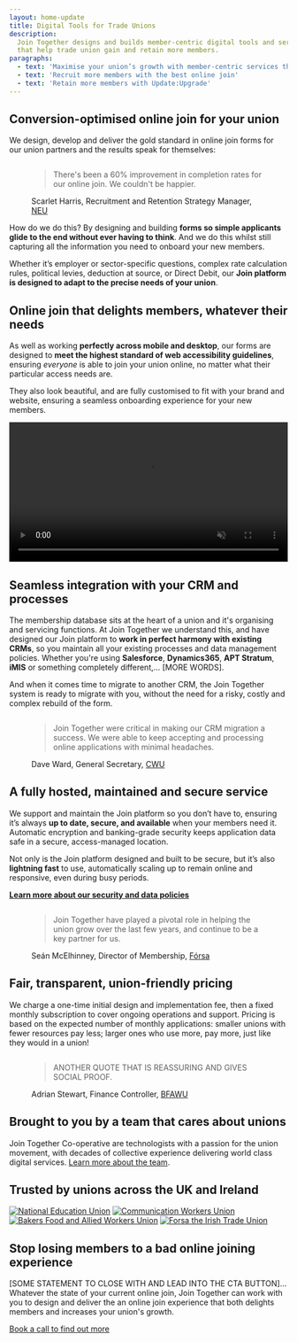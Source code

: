```yaml
---
layout: home-update
title: Digital Tools for Trade Unions
description:
  Join Together designs and builds member-centric digital tools and services
  that help trade union gain and retain more members.
paragraphs:
  - text: 'Maximise your union’s growth with member-centric services that work'
  - text: 'Recruit more members with the best online join'
  - text: 'Retain more members with Update:Upgrade'
---
```


<!-- Start with focus on our current headline feature: drastic improvement in conversion -->
## Conversion-optimised online join for your union

We design, develop and deliver the gold standard in online join forms for our union partners and the results speak for
themselves:

<!-- First bit of social proof. Actual quote and photo needs signing off from Scarlet -->
<figure class="quote">
  <img class="avatar" src="/assets/images/people/scarlet-harris.jpg" alt="">

  <blockquote>There's been a 60% improvement in completion rates for our online join. We couldn't be happier.</blockquote>
  <figcaption>Scarlet Harris, Recruitment and Retention Strategy Manager, <a href="https://neu.org.uk">NEU</a></figcaption>
</figure>

<!-- Talk a bit about being user and user-experience focused -->
How do we do this? By designing and building **forms so simple applicants glide to the end without ever having to
think**. And we do this whilst still capturing all the information you need to onboard your new members.

<!-- Make it clear we that it doesn't come at the expense of the union's data capture/calculation needs -->
Whether it’s employer or sector-specific questions, complex rate calculation rules, political levies, deduction at
source, or Direct Debit, our **Join platform is designed to adapt to the precise needs of your union**.

<!-- Talk about how great the experience is for all -->
## Online join that delights members, whatever their needs

As well as working **perfectly across mobile and desktop**, our forms are designed to **meet the highest standard of web
accessibility guidelines**, ensuring *everyone* is able to join your union online, no matter what their particular access
needs are.

They also look beautiful, and are fully customised to fit with your brand and website, ensuring a seamless onboarding
experience for your new members.

<!-- Show the thing: a video showing the form in action that auto-plays on a loop -->
<video width="100%" autoplay muted>
  <source src="assets/videos/show-the-thing-2.mp4" type="video/mp4">
  Your browser does not support the video tag.
</video>


<!-- CRM/process integration is another key thing to sell/convince on -->
## Seamless integration with your CRM and processes

The membership database sits at the heart of a union and it's organising and servicing functions. At Join Together we
understand this, and have designed our Join platform to **work in perfect harmony with existing CRMs**, so you maintain
all your existing processes and data management policies. Whether you're using **Salesforce**, **Dynamics365**, **APT
Stratum**, **iMIS** or something completely different,... [MORE WORDS].

And when it comes time to migrate to another CRM, the Join Together system is ready to migrate with you, without the
need for a risky, costly and complex rebuild of the form.

<!-- Social proof from a union that has gone through a CRM migration, again to be signed-off -->
<figure class="quote">
  <img class="avatar" src="/assets/images/people/dave-ward.jpg" alt="">

  <blockquote>Join Together were critical in making our CRM migration a success. We were able to keep accepting and
  processing online applications with minimal headaches.</blockquote>
  <figcaption>Dave Ward, General Secretary, <a href="https://www.cwu.org">CWU</a></figcaption>
</figure>

<!-- A bit of a grab bag about security, performance and hosting... -->
## A fully hosted, maintained and secure service

We support and maintain the Join platform so you don’t have to, ensuring it’s always **up to date, secure, and
available** when your members need it. Automatic encryption and banking-grade security keeps application data safe
in a secure, access-managed location.

Not only is the Join platform designed and built to be secure, but it’s also **lightning fast** to use,
automatically scaling up to remain online and responsive, even during busy periods.

**[Learn more about our security and data policies](/information-security)**

<!-- More social proof (tbc) — do we need this to have a specific focus? -->
<figure class="quote">
  <img class="avatar" src="/assets/images/people/sean-mcElhinney.jpg" alt="">

  <blockquote>Join Together have played a pivotal role in helping the union grow over the last few years, and continue
  to be a key partner for us.</blockquote>
  <figcaption>Seán McElhinney, Director of Membership, <a href="https://www.forsa.ie">Fórsa</a></figcaption>
</figure>

## Fair, transparent, union-friendly pricing

We charge a one-time initial design and implementation fee, then a fixed monthly subscription to cover ongoing
operations and support. Pricing is based on the expected number of monthly applications: smaller unions with fewer
resources pay less; larger ones who use more, pay more, just like they would in a union!

<!-- Final bit of social proof, content tbc -->
<figure class="quote">
  <img class="avatar" src="/assets/images/people/adrian-stewart.jpg" alt="">

  <blockquote>ANOTHER QUOTE THAT IS REASSURING AND GIVES SOCIAL PROOF.</blockquote>
  <figcaption>Adrian Stewart, Finance Controller, <a href="https://www.bfawu.org">BFAWU</a></figcaption>
</figure>

## Brought to you by a team that cares about unions

Join Together Co-operative are technologists with a passion for the union movement, with decades of collective
experience delivering world class digital services. [Learn more about the team](/team).

<!-- Social proof again — we should make these logos full colour and also larger -->
## Trusted by unions across the UK and Ireland

<div class="union-logos">
  <a href="https://neu.org.uk"><img alt="National Education Union" src="/assets/images/logos/neu-logo.svg"></a>
  <a href="https://cwu.org"><img alt="Communication Workers Union" src="/assets/images/logos/cwu-logo.svg"></a>
  <a href="https://bfawu.org"><img alt="Bakers Food and Allied Workers Union" src="/assets/images/logos/bfawu-logo.png"></a>
  <a href="https://www.forsa.ie"><img alt="Forsa the Irish Trade Union" src="/assets/images/logos/forsa-logo.png"></a>
</div>

<!-- Final heading and call to action... -->
## Stop losing members to a bad online joining experience

[SOME STATEMENT TO CLOSE WITH AND LEAD INTO THE CTA BUTTON]... Whatever the state of your current online join,
Join Together can work with you to design and deliver the an online join experience that both delights members and
increases your union's growth.

<nav>
  <a href="https://calendly.com/join-together/hello">Book a call to find out more</a>
</nav>

<!--
  Here we would talk about "Update:Upgrade", i.e. our what we might call our update-your-details service.
  We can talk concretely about it today as this is what student upgrades is.
-->
